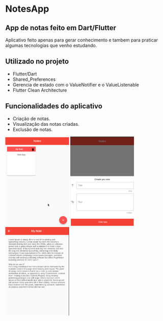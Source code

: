 # NotesApp
## App de notas feito em Dart/Flutter

Aplicativo feito apenas para gerar conhecimento e tambem para praticar algumas tecnologias que venho estudando.

## Utilizado no projeto
- Flutter/Dart
- Shared_Preferences
- Gerencia de estado com o ValueNotifier e o ValueListenable
- Flutter Clean Architecture 

## Funcionalidades do aplicativo
- Criação de notas.
- Visualização das notas criadas.
- Exclusão de notas.



<img src="assets/NotesApp01.png" heigth=200 width="200">
<img src="assets/NotesApp02.png" heigth=200 width="200">
<img src="assets/NotesApp03.png" heigth=200 width="200">